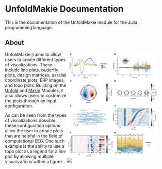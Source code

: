 # UnfoldMakie Documentation


This is the documentation of the UnfoldMakie module for the Julia programming language. 

## About
<img  src="https://raw.githubusercontent.com/unfoldtoolbox/UnfoldMakie.jl/8plots3/docs/src/assets/complex_plot.png" width="300" align="right"/>
<img src="../../../src/assets/complex_plot.png" width="300" align="right"/>

UnfoldMakie.jl aims to allow users to create different types of visualizations. 
These include line plots, butterfly plots, design matrices, parallel coordinate plots, ERP images, and topo plots.
Building on the [Unfold](https://github.com/unfoldtoolbox/unfold.jl/) and [Makie](https://makie.juliaplots.org/stable/) Modules, it also allows users to customize the plots through an input configuration.

As can be seen from the types of visualizations possible, these configuration options allow the user to create plots that are helpful in the field of computational EEG.
One such example is the ability to use a topo plot as a legend for a line plot by allowing multiple visualizations within a figure.

